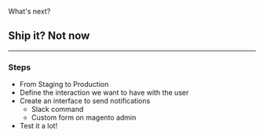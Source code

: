 What's next?

## Ship it? Not now

----

<!-- .slide: style="text-align: left;" -->

### Steps

- From Staging to Production
- Define the interaction we want to have with the user
- Create an interface to send notifications
    - Slack command
    - Custom form on magento admin
- Test it a lot!
